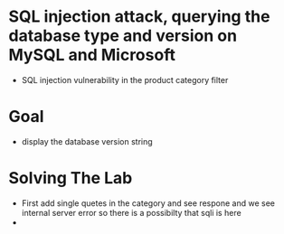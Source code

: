 # SQL injection attack, querying the database type and version on MySQL and Microsoft
- SQL injection vulnerability in the product category filter
# Goal
- display the database version string
# Solving The Lab
- First add single quetes in the category and see respone and we see internal server error so there is a possibilty that sqli is here
- 
